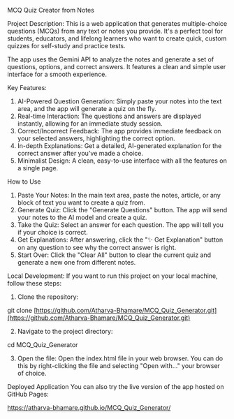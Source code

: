 MCQ Quiz Creator from Notes

Project Description:
This is a web application that generates multiple-choice questions (MCQs) from any text or notes you provide.
It's a perfect tool for students, educators, and lifelong learners who want to create quick, custom quizzes for self-study and practice tests.

The app uses the Gemini API to analyze the notes and generate a set of questions, options, and correct answers. It features a clean and simple user interface for a smooth experience.

Key Features:
  1. AI-Powered Question Generation: Simply paste your notes into the text area, and the app will generate a quiz on the fly.
  2. Real-time Interaction: The questions and answers are displayed instantly, allowing for an immediate study session.
  3. Correct/Incorrect Feedback: The app provides immediate feedback on your selected answers, highlighting the correct option.
  4. In-depth Explanations: Get a detailed, AI-generated explanation for the correct answer after you've made a choice.
  5. Minimalist Design: A clean, easy-to-use interface with all the features on a single page.

How to Use
  1. Paste Your Notes: In the main text area, paste the notes, article, or any block of text you want to create a quiz from.
  2. Generate Quiz: Click the "Generate Questions" button. The app will send your notes to the AI model and create a quiz.
  3. Take the Quiz: Select an answer for each question. The app will tell you if your choice is correct.
  4. Get Explanations: After answering, click the "✨ Get Explanation" button on any question to see why the correct answer is right.
  5. Start Over: Click the "Clear All" button to clear the current quiz and generate a new one from different notes.

Local Development:
If you want to run this project on your local machine, follow these steps:

1. Clone the repository:

git clone [https://github.com/Atharva-Bhamare/MCQ_Quiz_Generator.git](https://github.com/Atharva-Bhamare/MCQ_Quiz_Generator.git)

2. Navigate to the project directory:

cd MCQ_Quiz_Generator

3. Open the file: Open the index.html file in your web browser. You can do this by right-clicking the file and selecting "Open with..." your browser of choice.

Deployed Application
You can also try the live version of the app hosted on GitHub Pages:

https://atharva-bhamare.github.io/MCQ_Quiz_Generator/
